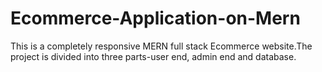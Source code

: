 # Ecommerce-Application-on-Mern
This is a completely responsive MERN full stack Ecommerce website.The project is divided into three parts-user end, admin end and database.
